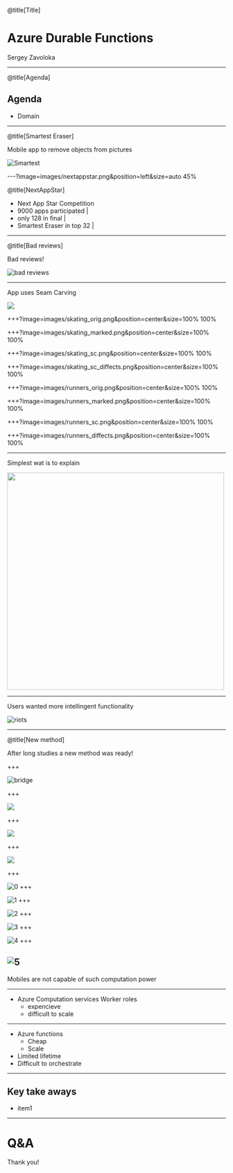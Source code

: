 @title[Title]

# Azure Durable Functions

Sergey Zavoloka

---
@title[Agenda]

## Agenda
- Domain

---
@title[Smartest Eraser]

Mobile app to remove objects from pictures

![Smartest](https://www.youtube.com/embed/QMWHeGsVjFA)

---?image=images/nextappstar.png&position=left&size=auto 45%

@title[NextAppStar]

- Next App Star Competition
- 9000 apps participated |
- only 128 in final |
- Smartest Eraser in top 32 |


---

@title[Bad reviews]

Bad reviews!

![bad reviews](images/bad_reviews.png)

---

App uses Seam Carving

![](images/seams.jpeg)

+++?image=images/skating_orig.png&position=center&size=100% 100%

+++?image=images/skating_marked.png&position=center&size=100% 100%

+++?image=images/skating_sc.png&position=center&size=100% 100%

+++?image=images/skating_sc_diffects.png&position=center&size=100% 100%

+++?image=images/runners_orig.png&position=center&size=100% 100%

+++?image=images/runners_marked.png&position=center&size=100% 100%

+++?image=images/runners_sc.png&position=center&size=100% 100%

+++?image=images/runners_diffects.png&position=center&size=100% 100%

---

Simplest wat is to explain 

<img src="images/se_restrictions.png"  height="500" /> 
<!-- ![se_restrictions](images/se_restrictions.png) -->

---

Users wanted more intellingent functionality

![riots](images/riots.jpg)

---

@title[New method]

After long studies a new method was ready!

+++

![bridge](images/t058.gif)

+++

![](images/t067.gif)

+++

![](images/t009.gif)

+++

![](images/t020.gif)

+++
<!-- .slide: data-transition="none" -->
![0](image=images/skating_orig.png)
+++
<!-- .slide: data-transition="none" -->
![1](image=images/skating_marked.png)
+++
<!-- .slide: data-transition="none" -->
![2](image=images/skating_wex.png)
+++

![3](image=images/runners_orig.png)
+++
<!-- .slide: data-transition="none" -->
![4](image=images/runners_marked.png)
+++
<!-- .slide: data-transition="none" -->
![5](image=images/runners_wex.png)
---

Mobiles are not capable of such computation power

---

- Azure Computation services Worker roles
  - expencieve
  - difficult to scale

---

- Azure functions
  - Cheap
  - Scale
- Limited lifetime
- Difficult to orchestrate

---

## Key take aways
- item1 

---

# Q&A
Thank you!
